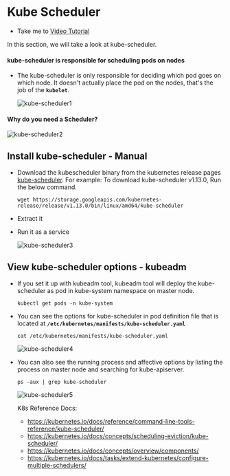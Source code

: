 # Kube Scheduler

- Take me to [Video Tutorial](https://kodekloud.com/topic/kube-scheduler/)

In this section, we will take a look at kube-scheduler.

#### kube-scheduler is responsible for scheduling pods on nodes  

- The kube-scheduler is only responsible for deciding which pod goes on which node. It doesn't actually place the pod on the nodes, that's the job of the **`kubelet`**.

  ![kube-scheduler1](../../images/kube-scheduler1.PNG)
  
#### Why do you need a Scheduler?

  ![kube-scheduler2](../../images/kube-scheduler2.PNG)

## Install kube-scheduler - Manual

- Download the kubescheduler binary from the kubernetes release pages [kube-scheduler](https://storage.googleapis.com/kubernetes-release/release/v1.13.0/bin/linux/amd64/kube-scheduler). For example: To download kube-scheduler v1.13.0, Run the below command.

  ```
  wget https://storage.googleapis.com/kubernetes-release/release/v1.13.0/bin/linux/amd64/kube-scheduler
  ```

- Extract it
- Run it as a service

  ![kube-scheduler3](../../images/kube-scheduler3.PNG)
  
## View kube-scheduler options - kubeadm

- If you set it up with kubeadm tool, kubeadm tool will deploy the kube-scheduler as pod in kube-system namespace on master node.

  ```
  kubectl get pods -n kube-system
  ```

- You can see the options for kube-scheduler in pod definition file that is located at **`/etc/kubernetes/manifests/kube-scheduler.yaml`**

  ```
  cat /etc/kubernetes/manifests/kube-scheduler.yaml
  ```

  ![kube-scheduler4](../../images/kube-scheduler4.PNG)
  
- You can also see the running process and affective options by listing the process on master node and searching for kube-apiserver.

  ```
  ps -aux | grep kube-scheduler
  ```

  ![kube-scheduler5](../../images/kube-scheduler5.PNG)
  
  K8s Reference Docs:
  - <https://kubernetes.io/docs/reference/command-line-tools-reference/kube-scheduler/>
  - <https://kubernetes.io/docs/concepts/scheduling-eviction/kube-scheduler/>
  - <https://kubernetes.io/docs/concepts/overview/components/>
  - <https://kubernetes.io/docs/tasks/extend-kubernetes/configure-multiple-schedulers/>
